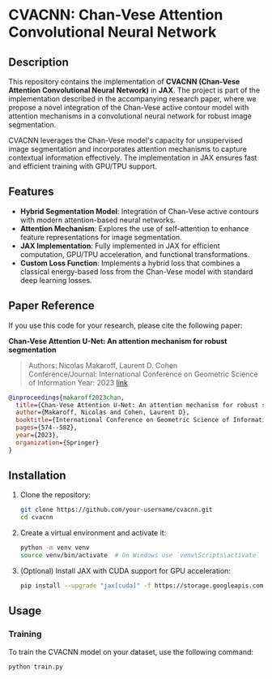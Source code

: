 # CVACNN: Chan-Vese Attention Convolutional Neural Network

## Description
This repository contains the implementation of **CVACNN (Chan-Vese Attention Convolutional Neural Network)** in **JAX**. The project is part of the implementation described in the accompanying research paper, where we propose a novel integration of the Chan-Vese active contour model with attention mechanisms in a convolutional neural network for robust image segmentation.

CVACNN leverages the Chan-Vese model's capacity for unsupervised image segmentation and incorporates attention mechanisms to capture contextual information effectively. The implementation in JAX ensures fast and efficient training with GPU/TPU support.

## Features
- **Hybrid Segmentation Model**: Integration of Chan-Vese active contours with modern attention-based neural networks.
- **Attention Mechanism**: Explores the use of self-attention to enhance feature representations for image segmentation.
- **JAX Implementation**: Fully implemented in JAX for efficient computation, GPU/TPU acceleration, and functional transformations.
- **Custom Loss Function**: Implements a hybrid loss that combines a classical energy-based loss from the Chan-Vese model with standard deep learning losses.

## Paper Reference
If you use this code for your research, please cite the following paper:

**Chan-Vese Attention U-Net: An attention mechanism for robust segmentation**

> Authors: Nicolas Makaroff, Laurent D. Cohen  
> Conference/Journal: International Conference on Geometric Science of Information
> Year: 2023
> [link](https://link.springer.com/chapter/10.1007/978-3-031-38299-4_59)

```bibtex
@inproceedings{makaroff2023chan,
  title={Chan-Vese Attention U-Net: An attention mechanism for robust segmentation},
  author={Makaroff, Nicolas and Cohen, Laurent D},
  booktitle={International Conference on Geometric Science of Information},
  pages={574--582},
  year={2023},
  organization={Springer}
}

```

## Installation

1. Clone the repository:
   ```bash
   git clone https://github.com/your-username/cvacnn.git
   cd cvacnn
   ```

2. Create a virtual environment and activate it:
   ```bash
   python -m venv venv
   source venv/bin/activate  # On Windows use `venv\Scripts\activate`
   ```

3. (Optional) Install JAX with CUDA support for GPU acceleration:
   ```bash
   pip install --upgrade "jax[cuda]" -f https://storage.googleapis.com/jax-releases/jax_cuda_releases.html
   ```

## Usage

### Training
To train the CVACNN model on your dataset, use the following command:
```bash
python train.py 
```


